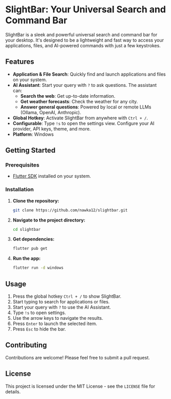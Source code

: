 # SlightBar: Your Universal Search and Command Bar

SlightBar is a sleek and powerful universal search and command bar for your desktop. It's designed to be a lightweight and fast way to access your applications, files, and AI-powered commands with just a few keystrokes.

## Features

- **Application & File Search**: Quickly find and launch applications and files on your system.
- **AI Assistant**: Start your query with `?` to ask questions. The assistant can:
    - **Search the web**: Get up-to-date information.
    - **Get weather forecasts**: Check the weather for any city.
    - **Answer general questions**: Powered by local or remote LLMs (Ollama, OpenAI, Anthropic).
- **Global Hotkey**: Activate SlightBar from anywhere with `Ctrl + /`.
- **Configurable**: Type `!s` to open the settings view. Configure your AI provider, API keys, theme, and more.
- **Platform**: Windows

## Getting Started

### Prerequisites

- [Flutter SDK](https://docs.flutter.dev/get-started/install) installed on your system.

### Installation

1.  **Clone the repository:**
    ```bash
    git clone https://github.com/nawka12/slightbar.git
    ```
2.  **Navigate to the project directory:**
    ```bash
    cd slightbar
    ```
3.  **Get dependencies:**
    ```bash
    flutter pub get
    ```
4.  **Run the app:**
    ```bash
    flutter run -d windows
    ```

## Usage

1.  Press the global hotkey `Ctrl + /` to show SlightBar.
2.  Start typing to search for applications or files.
3.  Start your query with `?` to use the AI Assistant.
4.  Type `!s` to open settings.
5.  Use the arrow keys to navigate the results.
6.  Press `Enter` to launch the selected item.
7.  Press `Esc` to hide the bar.

## Contributing

Contributions are welcome! Please feel free to submit a pull request.

## License

This project is licensed under the MIT License - see the `LICENSE` file for details.
